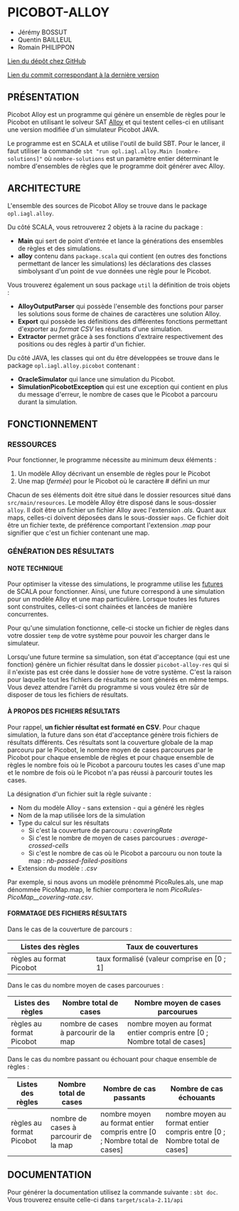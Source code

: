 PICOBOT-ALLOY
=============

* Jérémy BOSSUT
* Quentin BAILLEUL
* Romain PHILIPPON

[Lien du dépôt chez GitHub](https://github.com/Didzi59/Picobot)

[Lien du commit correspondant à la dernière version](https://github.com/Didzi59/Picobot/commit/25dfd38e6723806cd61124fe84cd3dc39ca63515)

PRÉSENTATION
------------

Picobot Alloy est un programme qui génère un ensemble de règles pour le Picobot en utilisant le solveur SAT [Alloy](http://alloy.mit.edu/alloy/) et qui testent  celles-ci en utilisant une version modifiée d'un simulateur Picobot JAVA.

Le  programme est en SCALA et utilise l'outil de build SBT. Pour le lancer, il faut utiliser la commande `sbt "run opl.iagl.alloy.Main [nombre-solutions]"` où `nombre-solutions` est un paramètre entier déterminant le nombre d'ensembles de règles que le programme doit générer avec Alloy.

ARCHITECTURE
------------

L'ensemble des sources de Picobot Alloy se trouve dans le package `opl.iagl.alloy`.

Du côté SCALA, vous retrouverez 2 objets à la racine du package :
* __Main__ qui sert de point d'entrée et lance la générations des ensembles de règles et des simulations.
* __alloy__ contenu dans `package.scala` qui contient (en outres des fonctions permettant de lancer les simulations) les déclarations des classes simbolysant d'un point de vue données une règle pour le Picobot.

Vous trouverez également un sous package `util` la définition de trois objets :
* __AlloyOutputParser__ qui possède l'ensemble des fonctions pour parser les solutions sous forme de chaines de caractères une solution Alloy.
* __Export__ qui possède les définitions des différentes fonctions permettant d'exporter au _format CSV_ les résultats d'une simulation.
* __Extractor__ permet grâce à ses fonctions d'extraire respectivement des positions ou des règles à partir d'un fichier.

Du côté JAVA, les classes qui ont du être développées se trouve dans le package `opl.iagl.alloy.picobot` contenant :
* __OracleSimulator__ qui lance une simulation du Picobot.
* __SimulationPicobotException__ qui est une exception qui contient en plus du message d'erreur, le nombre de cases que le Picobot a parcouru durant la simulation.

FONCTIONNEMENT
--------------

### RESSOURCES

Pour fonctionner, le programme nécessite au minimum deux éléments :
1. Un modèle Alloy décrivant un ensemble de règles pour le Picobot
2. Une map (_fermée_) pour le Picobot où le caractère # défini un mur

Chacun de ses éléments doit être situé dans le dossier resources situé dans `src/main/resources`. Le modèle Alloy être disposé dans le sous-dossier `alloy`. Il doit être un fichier un fichier Alloy avec l'extension _.als_. Quant aux maps, celles-ci doivent déposées dans le sous-dossier `maps`. Ce fichier doit être un fichier texte, de préférence comportant l'extension _.map_ pour signifier que c'est un fichier contenant une map.

### GÉNÉRATION DES RÉSULTATS

#### NOTE TECHNIQUE

Pour optimiser la vitesse des simulations, le programme utilise les [futures](http://docs.scala-lang.org/overviews/core/futures.html) de SCALA pour fonctionner. Ainsi, une future correspond à une simulation pour un modèle Alloy et une map particulière. Lorsque toutes les futures sont construites, celles-ci sont chainées et lancées de manière concurrentes.

Pour qu'une simulation fonctionne, celle-ci stocke un fichier de règles dans votre dossier `temp` de votre système pour pouvoir les charger dans le simulateur.

Lorsqu'une future termine sa simulation, son état d'acceptance (qui est une fonction) génère un fichier résultat dans le dossier `picobot-alloy-res` qui si il n'existe pas est crée dans le dossier `home` de votre système. C'est la raison pour laquelle tout les fichiers de résultats ne sont générés en même temps. Vous devez attendre l'arrêt du programme si vous voulez être sûr de disposer de tous les fichiers de résultats.

#### À PROPOS DES FICHIERS RÉSULTATS

Pour rappel, __un fichier résultat est formaté en CSV__. Pour chaque simulation, la future dans son état d'acceptance génère trois fichiers de résultats différents. Ces résultats sont la couverture globale de la map parcouru par le Picobot, le nombre moyen de cases parcourues par le Picobot pour chaque ensemble de règles et pour chaque ensemble de règles le nombre fois où le Picobot a parcouru toutes les cases d'une map et le nombre de fois où le Picobot n'a pas réussi à parcourir toutes les cases.

La désignation d'un fichier suit la règle suivante :
* Nom du modèle Alloy - sans extension - qui a généré les règles
* Nom de la map utilisée lors de la simulation
* Type du calcul sur les résultats
    * Si c'est la couverture de parcouru : _coveringRate_
    * Si c'est le nombre de moyen de cases parcourues : _average-crossed-cells_
    * Si c'est le nombre de cas où le Picobot a parcouru ou non toute la map : _nb-passed-failed-positions_
* Extension du modèle : _.csv_

Par exemple, si nous avons un modèle prénommé PicoRules.als, une map dénommée PicoMap.map, le fichier comportera le nom *PicoRules-PicoMap__covering-rate.csv*.

#### FORMATAGE DES FICHIERS RÉSULTATS

Dans le cas de la couverture de parcours :

Listes des règles | Taux de couvertures
----------------- | -------------------
règles au format Picobot | taux formalisé (valeur comprise en [0 ; 1]

Dans le cas du nombre moyen de cases parcourues :

Listes des règles | Nombre total de cases | Nombre moyen de cases parcourues
----------------- | --------------------- | --------------------------------
règles au format Picobot | nombre de cases à parcourir de la map | nombre moyen au format entier compris entre [0 ; Nombre total de cases]

Dans le cas du nombre passant ou échouant pour chaque ensemble de règles :

Listes des règles | Nombre total de cases | Nombre de cas passants | Nombre de cas échouants
----------------- | --------------------- | ---------------------- | -----------------------
règles au format Picobot | nombre de cases à parcourir de la map | nombre moyen au format entier compris entre [0 ; Nombre total de cases] | nombre moyen au format entier compris entre [0 ; Nombre total de cases]

DOCUMENTATION
-------------

Pour générer la documentation utilisez la commande suivante : `sbt doc`. Vous trouverez ensuite celle-ci dans `target/scala-2.11/api`
